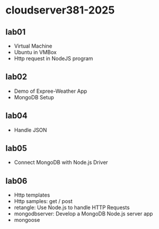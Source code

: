 # cloudserver381-2025

## lab01
- Virtual Machine
- Ubuntu in VMBox
- Http request in NodeJS program

## lab02
- Demo of Expree-Weather App
- MongoDB Setup

## lab04
- Handle JSON

## lab05
- Connect MongoDB with Node.js Driver

## lab06
- Http templates
- Http samples: get / post
- retangle: Use Node.js to handle HTTP Requests
- mongodbserver: Develop a MongoDB Node.js server app
- mongoose

